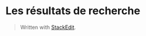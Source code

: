 # Les résultats de recherche


> Written with [StackEdit](https://stackedit.io/).
<!--stackedit_data:
eyJoaXN0b3J5IjpbMTY2MjI4MDA0LDczMDk5ODExNl19
-->